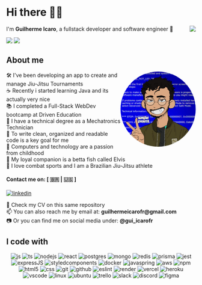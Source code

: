 # Hi there 👨‍💻

<img align="right" src="https://wakatime.com/badge/user/9114b0b5-8544-4bdd-aa56-487851877f58.svg" />
<p align="left">
  I'm <strong>Guilherme Icaro</strong>, a fullstack developer and software engineer 🔭
</p>

<div align="left">
  <img height="150em" src="https://github-readme-stats-eight-theta.vercel.app/api?username=guilhermeicarofr&show_icons=true&theme=radical&include_all_commits=true&count_private=true"/>
  <img height="150em" src="https://github-readme-stats-eight-theta.vercel.app/api/top-langs/?username=guilhermeicarofr&layout=compact&langs_count=10&theme=radical"/>
</div>

## About me

<img align="right" height="200em" width="200em" style="border-radius:50em" src="https://github.com/guilhermeicarofr/guilhermeicarofr/blob/main/de1b2e36-8d91-4d7d-ae9d-2919c1a1d124.jpg"/>

<p align="left">
  🛠️ I've been developing an app to create and manage Jiu-Jitsu Tournaments <br>
  ☕ Recently i started learning Java and its actually very nice <br>
  📚 I completed a Full-Stack WebDev bootcamp at Driven Education <br>
  🤖 I have a technical degree as a Mechatronics Technician <br>
  🧹 To write clean, organized and readable code is a key goal for me <br>
  💾 Computers and technology are a passion from childhood <br>
  🐠 My loyal companion is a betta fish called Elvis <br>
  🥋 I love combat sports and I am a Brazilian Jiu-Jitsu athlete
</p>
  
#### Contact me on: [ 🇧🇷 | 🇺🇸 ]
  [![linkedin](https://img.shields.io/badge/LinkedIn-0077B5?style=for-the-badge&logo=linkedin&logoColor=white)](https://www.linkedin.com/in/guilhermeicarofr/?locale=en_US)

<p align="left">
  📝 Check my CV on this same repository <br>
  📫 You can also reach me by email at: <strong>guilhermeicarofr@gmail.com</strong> <br>  
  📷 Or you can find me on social media under: <strong>@gui_icarofr</strong>
</p>


## I code with

<div align="center">
  <img alt="js" src="https://img.shields.io/badge/JavaScript-F7DF1E?style=for-the-badge&logo=javascript&logoColor=black" />
  <img alt="ts" src="https://img.shields.io/badge/TypeScript-007ACC?style=for-the-badge&logo=typescript&logoColor=white" />
  <img alt="nodejs" src="https://img.shields.io/badge/Node.js-43853D?style=for-the-badge&logo=node.js&logoColor=white" />
  <img alt="react" src="https://img.shields.io/badge/React-20232A?style=for-the-badge&logo=react&logoColor=61DAFB" />
  <img alt="postgres" src="https://img.shields.io/badge/PostgreSQL-316192?style=for-the-badge&logo=postgresql&logoColor=white" />
  <img alt="mongo" src="https://img.shields.io/badge/MongoDB-4EA94B?style=for-the-badge&logo=mongodb&logoColor=white" />
  <img alt="redis" src="https://img.shields.io/badge/Redis-d12b1f?style=for-the-badge&logo=redis&logoColor=white" />
  <img alt="prisma" src="https://img.shields.io/badge/Prisma-0c3249?style=for-the-badge&logo=Prisma&logoColor=white" />
  <img alt="jest" src="https://img.shields.io/badge/Jest-944058?style=for-the-badge&logo=Jest&logoColor=white" />
  <img alt="expressJS" src="https://img.shields.io/badge/Express.js-404D59?style=for-the-badge&logo=express&logoColor=white"/>
  <img alt="styledcomponents" src="https://img.shields.io/badge/styled--components-e58e7d?style=for-the-badge&logo=styled-components&logoColor=white"/>
  <img alt="docker" src="https://img.shields.io/badge/Docker-2392e6?style=for-the-badge&logo=docker&logoColor=white" />
  <img alt="javaspring" src="https://img.shields.io/badge/Java+Spring-FFFEEF?style=for-the-badge&logo=spring&logoColor=6cb52d" />
  <img alt="aws" src="https://img.shields.io/badge/AWS-f79400?style=for-the-badge&logo=amazon&logoColor=white" />
  <img alt="npm" src="https://img.shields.io/badge/NPM-d74b61?style=for-the-badge&logo=npm" />
  <img alt="html5" src="https://img.shields.io/badge/HTML5-E34F26?style=for-the-badge&logo=html5&logoColor=white" />
  <img alt="css" src="https://img.shields.io/badge/CSS3-1572B6?style=for-the-badge&logo=css3&logoColor=white" />
  <img alt="git" src="https://img.shields.io/badge/GIT-E44C30?style=for-the-badge&logo=git&logoColor=white" />
  <img alt="github" src="https://img.shields.io/badge/GitHub-100000?style=for-the-badge&logo=github&logoColor=white" />
  <img alt="eslint" src="https://img.shields.io/badge/eslint-3A33D1?style=for-the-badge&logo=eslint&logoColor=white" />
  <img alt="render" src="https://img.shields.io/badge/Render-ffc15d?style=for-the-badge&logo=render&logoColor=black" />
  <img alt="vercel" src="https://img.shields.io/badge/Vercel-000000?style=for-the-badge&logo=vercel&logoColor=white" />
  <img alt="heroku" src="https://img.shields.io/badge/Heroku-430098?style=for-the-badge&logo=heroku&logoColor=white" />
  <img alt="vscode" src="https://img.shields.io/badge/Code-0078D4?style=for-the-badge&logo=visual%20studio%20code&logoColor=white" />
  <img alt="linux" src="https://img.shields.io/badge/Linux-FCC624?style=for-the-badge&logo=linux&logoColor=black" />
  <img alt="ubuntu" src="https://img.shields.io/badge/Ubuntu-d64613?style=for-the-badge&logo=ubuntu&logoColor=white" />
  <img alt="trello" src="https://img.shields.io/badge/Trello-0052CC?style=for-the-badge&logo=trello&logoColor=white" />
  <img alt="slack" src="https://img.shields.io/badge/Slack-4A154B?style=for-the-badge&logo=slack&logoColor=white" />  
  <img alt="discord" src="https://img.shields.io/badge/Discord-5865f2?style=for-the-badge&logo=discord&logoColor=white" />
  <img alt="figma" src="https://img.shields.io/badge/Figma-F24E1E?style=for-the-badge&logo=figma&logoColor=white" />
</div>



[//]: useful

[//]: https://github.com/devicons/devicon/tree/master/icons
[//]: https://emojipedia.org/
[//]: https://shields.io/
